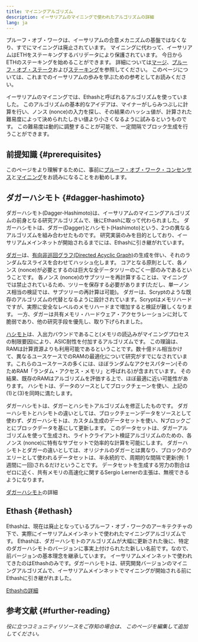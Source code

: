 ```yaml
---
title: マイニングアルゴリズム
description: イーサリアムのマイニングで使われたアルゴリズムの詳細
lang: ja
---
```


<Alert variant="update">
<AlertEmoji text=":wave:"/>
<AlertContent>
<AlertDescription>
プルーフ・オブ・ワークは、イーサリアムの合意メカニズムの基盤ではなくなり、すでにマイニングは廃止されています。 マイニングに代わって、イーサリアムはETHをステーキングするバリデータにより保護されています。 今日からETHのステーキングを始めることができます。 詳細については<a href='/roadmap/merge/'>マージ</a>、<a href='/developers/docs/consensus-mechanisms/pos/'>プルーフ・オブ・ステーク</a>および<a href='/staking/'>ステーキング</a>を参照してください。 このページについては、これまでのイーサリアムの歩みを学ぶための参考としてお読みください。
</AlertDescription>
</AlertContent>
</Alert>

イーサリアムのマイニングでは、Ethashと呼ばれるアルゴリズムを使っていました。 このアルゴリズムの基本的なアイデアは、マイナーがしらみつぶしに計算を行い、ノンス (nonce)の入力を探し、その結果のハッシュ値が、計算された難易度によって決められたしきい値より小さくなるように試みるというものです。 この難易度は動的に調整することが可能で、一定間隔でブロック生成を行うことができます。

## 前提知識 {#prerequisites}

このページをより理解するために、事前に[プルーフ・オブ・ワーク・コンセンサス](/developers/docs/consensus-mechanisms/pow)と[マイニング](/developers/docs/consensus-mechanisms/pow/mining)をお読みになることをお勧めします。

## ダガーハシモト {#dagger-hashimoto}

ダガーハシモト(Dagger-Hashimoto)は、イーサリアムのマイニングアルゴリズムの前身となる研究アルゴリズムで、後にEthashに取って代わられました。 ダガーハシモトは、ダガー(Dagger)とハシモト(Hashimoto)という、2つの異なるアルゴリズムを組み合わせたものです。 研究実装のみを目的としており、イーサリアムメインネットが開始されるまでには、Ethashに引き継がれています。

[ダガー](http://www.hashcash.org/papers/dagger.html)は、[有向非巡回グラフ(Directed Acyclic Graph)](https://en.wikipedia.org/wiki/Directed_acyclic_graph)の生成を伴い、それのランダムなスライスを合わせてハッシュ化します。 コアとなる原則として、各ノンス (nonce)が必要とするのは巨大な全データツリーのごく一部のみであるということです。 各ノンス (nonce)のサブツリーを再計算することは、マイニングでは禁止されているため、ツリーを保存する必要があります(ただし、単一ノンス相当の検証では、サブツリーの再計算は可能)。 ダガーは、Scryptのような既存のアルゴリズムの代替となるように設計されています。Scryptはメモリハードですが、実際に安全なレベルのメモリハードまで増加すると検証が難しくなります。 一方、ダガーは共有メモリ・ハードウェア・アクセラレーションに対して脆弱であり、他の研究手段を優先し、取り下げられました。

[ハシモト](http://diyhpl.us/%7Ebryan/papers2/bitcoin/meh/hashimoto.pdf)は、入出力バウンドであること(メモリの読込みがマイニングプロセスの制限要因)により、ASIC耐性を付加するアルゴリズムです。 この理論は、RAMは計算資源よりも利用可能であるということです。数十億ドル相当かけて、異なるユースケースでのRAMの最適化について研究がすでになされています。これらのユースケースの多くには、ほぼランダムなアクセスパターン(そのためRAM「ランダム・アクセス・メモリ」と呼ばれる)が含まれています。 その結果、既存のRAMはアルゴリズムを評価する上で、ほぼ最適に近い可能性があります。 ハシモトは、データのソースとしてブロックチェーンを使い、上記の(1)と(3)を同時に満たします。

ダガーハシモトは、ダガーとハシモトアルゴリズムを修正したものです。 ダガーハシモトとハシモトの違いとしては、ブロックチェーンデータをソースとして使わず、ダガーハシモトは、カスタム生成のデータセットを使い、Nブロックごとにブロックデータを基にして更新します。 このデータセットは、ダガーアルゴリズムを使って生成され、ライトクライアント検証アルゴリズムのための、各ノンス (nonce)に特有なサブセットで効率的な計算を可能にします。 ダガーハシモトとダガーの違いとしては、オリジナルのダガーとは異なり、ブロックのクエリーとして使われるデータセットは、半永続的で、周期的な間隔で更新(例: 1週間に一回)されるだけということです。 データセットを生成する労力の割合はゼロに近く、共有メモリの高速化に関するSergio Lernerの主張は、無視できるようになります。

[ダガーハシモト](/developers/docs/consensus-mechanisms/pow/mining/mining-algorithms/dagger-hashimoto)の詳細

## Ethash {#ethash}

Ethashは、現在は廃止となっているプルーフ・オブ・ワークのアーキテクチャの下で、実際にイーサリアムメインネットで使われたマイニングアルゴリズムです。 Ethashは、ダガーハシモトのアルゴリズムが大幅に更新された後に、特定のダガーハシモトのバージョンに事実上付けられたた新しい名前です。なので、前バージョンの基本理念を継承しています。 イーサリアムメインネットで使われてきたのはEthashのみです。ダガーハシモトは、研究開発バージョンのマイニングアルゴリズムで、イーサリアムメインネットでマイニングが開始される前にEthashに引き継がれました。

[Ethashの詳細](/developers/docs/consensus-mechanisms/pow/mining/mining-algorithms/ethash)

## 参考文献 {#further-reading}

_役に立つコミュニティリソースをご存知の場合は、 このページを編集して追加してください。_
